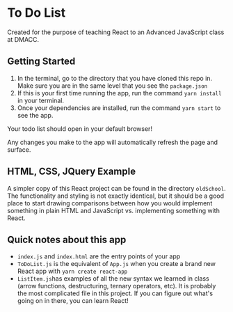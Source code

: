 # To Do List
Created for the purpose of teaching React to an Advanced JavaScript class at DMACC.

## Getting Started
1. In the terminal, go to the directory that you have cloned this repo in. Make sure you are in the same level that you see the `package.json`
2. If this is your first time running the app, run the command `yarn install` in your terminal.
3. Once your dependencies are installed, run the command `yarn start` to see the app.

Your todo list should open in your default browser!

Any changes you make to the app will automatically refresh the page and surface.

## HTML, CSS, JQuery Example
A simpler copy of this React project can be found in the directory `oldSchool`. 
The functionality and styling is not exactly identical, but it should be a good place to start 
drawing comparisons between how you would implement something in plain HTML and JavaScript vs. 
implementing something with React.

## Quick notes about this app
* `index.js` and `index.html` are the entry points of your app
* `ToDoList.js` is the equivalent of `App.js` when you create a brand new React app with `yarn create react-app`
* `ListItem.js`has examples of all the new syntax we learned in class (arrow functions, destructuring, 
ternary operators, etc).  It is probably the most complicated file in this project. If you can figure 
out what's going on in there, you can learn React!
